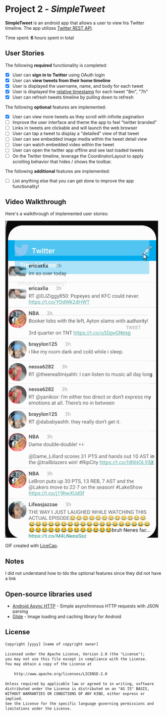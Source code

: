 # Project 2 - *SimpleTweet*

**SimpleTweet** is an android app that allows a user to view his Twitter timeline. The app utilizes [Twitter REST API](https://dev.twitter.com/rest/public).

Time spent: **6** hours spent in total

## User Stories

The following **required** functionality is completed:

- [X] User can **sign in to Twitter** using OAuth login
- [X]	User can **view tweets from their home timeline**
  - [X] User is displayed the username, name, and body for each tweet
  - [X] User is displayed the [relative timestamp](https://gist.github.com/nesquena/f786232f5ef72f6e10a7) for each tweet "8m", "7h"
- [X] User can refresh tweets timeline by pulling down to refresh

The following **optional** features are implemented:

- [X] User can view more tweets as they scroll with infinite pagination
- [ ] Improve the user interface and theme the app to feel "twitter branded"
- [ ] Links in tweets are clickable and will launch the web browser
- [ ] User can tap a tweet to display a "detailed" view of that tweet
- [ ] User can see embedded image media within the tweet detail view
- [ ] User can watch embedded video within the tweet
- [ ] User can open the twitter app offline and see last loaded tweets
- [ ] On the Twitter timeline, leverage the CoordinatorLayout to apply scrolling behavior that hides / shows the toolbar.

The following **additional** features are implemented:

- [ ] List anything else that you can get done to improve the app functionality!

## Video Walkthrough

Here's a walkthrough of implemented user stories:

<img src='Walkthrough1.gif' title='Video Walkthrough' width='' alt='Video Walkthrough' />

GIF created with [LiceCap](http://www.cockos.com/licecap/).

## Notes

I did not understand how to tdo the optional features since they did not have a link 

## Open-source libraries used

- [Android Async HTTP](https://github.com/codepath/CPAsyncHttpClient) - Simple asynchronous HTTP requests with JSON parsing
- [Glide](https://github.com/bumptech/glide) - Image loading and caching library for Android

## License

    Copyright [yyyy] [name of copyright owner]

    Licensed under the Apache License, Version 2.0 (the "License");
    you may not use this file except in compliance with the License.
    You may obtain a copy of the License at

        http://www.apache.org/licenses/LICENSE-2.0

    Unless required by applicable law or agreed to in writing, software
    distributed under the License is distributed on an "AS IS" BASIS,
    WITHOUT WARRANTIES OR CONDITIONS OF ANY KIND, either express or implied.
    See the License for the specific language governing permissions and
    limitations under the License.
